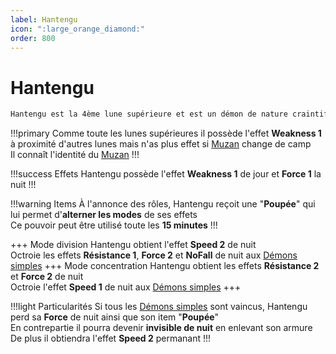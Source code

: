 ```yaml
---
label: Hantengu
icon: ":large_orange_diamond:"
order: 800
---
```


# Hantengu

```txt
Hantengu est la 4ème lune supérieure et est un démon de nature craintif
```

!!!primary
Comme toute les lunes supérieures il possède l'effet **Weakness 1** à proximité d'autres lunes mais n'as plus effet si [Muzan](./muzan) change de camp <br>
Il connaît l'identité du [Muzan](./muzan)
!!!

!!!success Effets
Hantengu possède l'effet **Weakness 1** de jour et **Force 1** la nuit
!!!

!!!warning Items
À l'annonce des rôles, Hantengu reçoit une "**Poupée**" qui lui permet d'**alterner les modes** de ses effets <br>
Ce pouvoir peut être utilisé toute les **15 minutes**
!!!

+++ Mode division
Hantengu obtient l'effet **Speed 2** de nuit <br>
Octroie les effets **Résistance 1**, **Force 2** et **NoFall** de nuit aux [Démons simples](./demon_simple)
+++ Mode concentration
Hantengu obtient les effets **Résistance 2** et **Force 2** de nuit <br>
Octroie l'effet **Speed 1** de nuit aux [Démons simples](./demon_simple)
+++

!!!light Particularités
Si tous les [Démons simples](./demon_simple) sont vaincus, Hantengu perd sa **Force** de nuit ainsi que son item "**Poupée**"<br>
En contrepartie il pourra devenir **invisible de nuit** en enlevant son armure <br>
De plus il obtiendra l'effet **Speed 2** permanant
!!!






